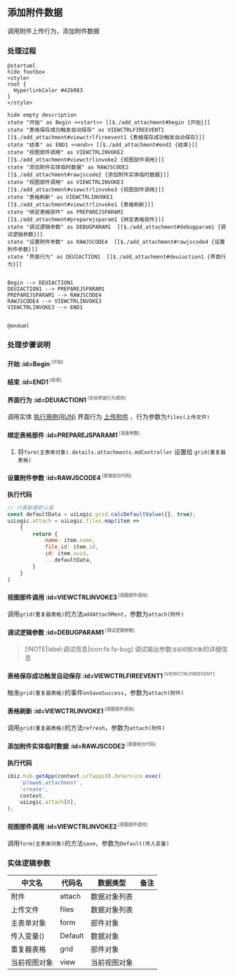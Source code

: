 ## 添加附件数据 <!-- {docsify-ignore-all} -->

   调用附件上传行为，添加附件数据

### 处理过程

```plantuml
@startuml
hide footbox
<style>
root {
  HyperlinkColor #42b983
}
</style>

hide empty description
state "开始" as Begin <<start>> [[$./add_attachment#begin {开始}]]
state "表格保存成功触发自动保存" as VIEWCTRLFIREEVENT1  [[$./add_attachment#viewctrlfireevent1 {表格保存成功触发自动保存}]]
state "结束" as END1 <<end>> [[$./add_attachment#end1 {结束}]]
state "视图部件调用" as VIEWCTRLINVOKE2  [[$./add_attachment#viewctrlinvoke2 {视图部件调用}]]
state "添加附件实体临时数据" as RAWJSCODE2  [[$./add_attachment#rawjscode2 {添加附件实体临时数据}]]
state "视图部件调用" as VIEWCTRLINVOKE3  [[$./add_attachment#viewctrlinvoke3 {视图部件调用}]]
state "表格刷新" as VIEWCTRLINVOKE1  [[$./add_attachment#viewctrlinvoke1 {表格刷新}]]
state "绑定表格部件" as PREPAREJSPARAM1  [[$./add_attachment#preparejsparam1 {绑定表格部件}]]
state "调试逻辑参数" as DEBUGPARAM1  [[$./add_attachment#debugparam1 {调试逻辑参数}]]
state "设置附件参数" as RAWJSCODE4  [[$./add_attachment#rawjscode4 {设置附件参数}]]
state "界面行为" as DEUIACTION1  [[$./add_attachment#deuiaction1 {界面行为}]]


Begin --> DEUIACTION1
DEUIACTION1 --> PREPAREJSPARAM1
PREPAREJSPARAM1 --> RAWJSCODE4
RAWJSCODE4 --> VIEWCTRLINVOKE3
VIEWCTRLINVOKE3 --> END1


@enduml
```


### 处理步骤说明

#### 开始 :id=Begin<sup class="footnote-symbol"> <font color=gray size=1>[开始]</font></sup>




#### 结束 :id=END1<sup class="footnote-symbol"> <font color=gray size=1>[结束]</font></sup>




#### 界面行为 :id=DEUIACTION1<sup class="footnote-symbol"> <font color=gray size=1>[实体界面行为调用]</font></sup>



调用实体 [执行用例(RUN)](module/TestMgmt/run.md) 界面行为 [上传附件](module/TestMgmt/run#界面行为) ，行为参数为`files(上传文件)`

#### 绑定表格部件 :id=PREPAREJSPARAM1<sup class="footnote-symbol"> <font color=gray size=1>[准备参数]</font></sup>



1. 将`form(主表单对象).details.attachments.mdController` 设置给  `grid(重复器表格)`

#### 设置附件参数 :id=RAWJSCODE4<sup class="footnote-symbol"> <font color=gray size=1>[直接前台代码]</font></sup>



<p class="panel-title"><b>执行代码</b></p>

```javascript
// 计算新建默认值
const defaultData = uiLogic.grid.calcDefaultValue({}, true);
uiLogic.attach = uiLogic.files.map(item => 
    {
        return {
            name: item.name,
            file_id: item.id,
            id: item.uuid,
            ...defaultData,
        }
    }
)
```

#### 视图部件调用 :id=VIEWCTRLINVOKE3<sup class="footnote-symbol"> <font color=gray size=1>[视图部件调用]</font></sup>



调用`grid(重复器表格)`的方法`addAttachMent`，参数为`attach(附件)`
#### 调试逻辑参数 :id=DEBUGPARAM1<sup class="footnote-symbol"> <font color=gray size=1>[调试逻辑参数]</font></sup>



> [!NOTE|label:调试信息|icon:fa fa-bug]
> 调试输出参数`当前视图对象`的详细信息

#### 表格保存成功触发自动保存 :id=VIEWCTRLFIREEVENT1<sup class="footnote-symbol"> <font color=gray size=1>[VIEWCTRLFIREEVENT]</font></sup>



触发`grid(重复器表格)`的事件`onSaveSuccess`，参数为`attach(附件)`
#### 表格刷新 :id=VIEWCTRLINVOKE1<sup class="footnote-symbol"> <font color=gray size=1>[视图部件调用]</font></sup>



调用`grid(重复器表格)`的方法`refresh`，参数为`attach(附件)`
#### 添加附件实体临时数据 :id=RAWJSCODE2<sup class="footnote-symbol"> <font color=gray size=1>[直接前台代码]</font></sup>



<p class="panel-title"><b>执行代码</b></p>

```javascript
ibiz.hub.getApp(context.srfappid).deService.exec(
    'plmweb.attachment',
    'create',
    context,
    uiLogic.attach[0],
);
```

#### 视图部件调用 :id=VIEWCTRLINVOKE2<sup class="footnote-symbol"> <font color=gray size=1>[视图部件调用]</font></sup>



调用`form(主表单对象)`的方法`save`，参数为`Default(传入变量)`


### 实体逻辑参数

|    中文名   |    代码名    |  数据类型      |备注 |
| --------| --------| --------  | --------   |
|附件|attach|数据对象列表||
|上传文件|files|数据对象列表||
|主表单对象|form|部件对象||
|传入变量(<i class="fa fa-check"/></i>)|Default|数据对象||
|重复器表格|grid|部件对象||
|当前视图对象|view|当前视图对象||
